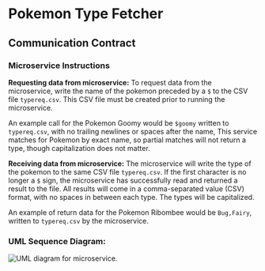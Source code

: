# Pokemon Type Fetcher
## Communication Contract

### Microservice Instructions
**Requesting data from microservice:**
To request data from the microservice, write the name of the pokemon preceded by a `$` to the CSV file `typereq.csv`. This CSV file must be created prior to running the microservice.

An example call for the Pokemon Goomy would be `$goomy` written to `typereq.csv`, with no trailing newlines or spaces after the name, This service matches for Pokemon by exact name, so partial matches will not return a type, though capitalization does not matter.

**Receiving data from microservice:**
The microservice will write the type of the pokemon to the same CSV file `typereq.csv`. If the first character is no longer a `$` sign, the microservice has successfully read and returned a result to the file. All results will come in a comma-separated value (CSV) format, with no spaces in between each type. The types will be capitalized.

An example of return data for the Pokemon Ribombee would be `Bug,Fairy`, written to `typereq.csv` by the microservice.

### UML Sequence Diagram:
![UML diagram for microservice.](https://i.imgur.com/v4PFidd.png)